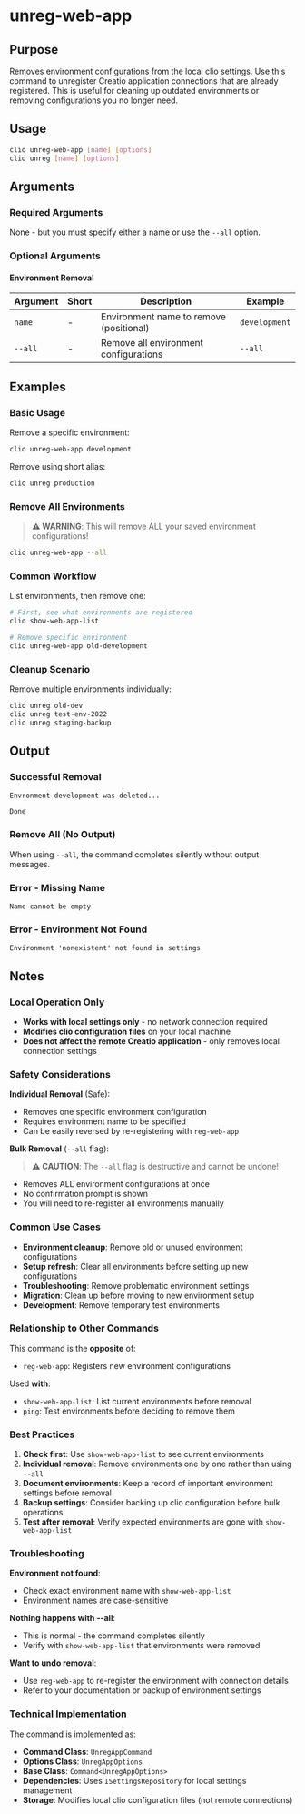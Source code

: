 # unreg-web-app

## Purpose

Removes environment configurations from the local clio settings. 
Use this command to unregister Creatio application connections that are already registered. 
This is useful for cleaning up outdated environments or removing configurations you no longer need.

## Usage

```bash
clio unreg-web-app [name] [options]
clio unreg [name] [options]
```

## Arguments

### Required Arguments
None - but you must specify either a name or use the `--all` option.

### Optional Arguments

#### Environment Removal
| Argument | Short | Description                              | Example              |
|----------|-------|------------------------------------------|----------------------|
| `name`   | -     | Environment name to remove (positional) | `development`        |
| `--all`  | -     | Remove all environment configurations    | `--all`              |

## Examples

### Basic Usage

Remove a specific environment:
```bash
clio unreg-web-app development
```

Remove using short alias:
```bash
clio unreg production
```

### Remove All Environments

> **⚠️ WARNING**: This will remove ALL your saved environment configurations!

```bash
clio unreg-web-app --all
```

### Common Workflow

List environments, then remove one:
```bash
# First, see what environments are registered
clio show-web-app-list

# Remove specific environment
clio unreg-web-app old-development
```

### Cleanup Scenario

Remove multiple environments individually:
```bash
clio unreg old-dev
clio unreg test-env-2022
clio unreg staging-backup
```

## Output

### Successful Removal
```
Envronment development was deleted...

Done
```

### Remove All (No Output)
When using `--all`, the command completes silently without output messages.

### Error - Missing Name
```
Name cannot be empty
```

### Error - Environment Not Found
```
Environment 'nonexistent' not found in settings
```

## Notes

### Local Operation Only
- **Works with local settings only** - no network connection required
- **Modifies clio configuration files** on your local machine
- **Does not affect the remote Creatio application** - only removes local connection settings

### Safety Considerations

**Individual Removal** (Safe):
- Removes one specific environment configuration
- Requires environment name to be specified
- Can be easily reversed by re-registering with `reg-web-app`

**Bulk Removal** (`--all` flag):
> **⚠️ CAUTION**: The `--all` flag is destructive and cannot be undone!
- Removes ALL environment configurations at once
- No confirmation prompt is shown
- You will need to re-register all environments manually

### Common Use Cases

- **Environment cleanup**: Remove old or unused environment configurations
- **Setup refresh**: Clear all environments before setting up new configurations
- **Troubleshooting**: Remove problematic environment settings
- **Migration**: Clean up before moving to new environment setup
- **Development**: Remove temporary test environments

### Relationship to Other Commands

This command is the **opposite** of:
- `reg-web-app`: Registers new environment configurations

Used **with**:
- `show-web-app-list`: List current environments before removal
- `ping`: Test environments before deciding to remove them

### Best Practices

1. **Check first**: Use `show-web-app-list` to see current environments
2. **Individual removal**: Remove environments one by one rather than using `--all`
3. **Document environments**: Keep a record of important environment settings before removal
4. **Backup settings**: Consider backing up clio configuration before bulk operations
5. **Test after removal**: Verify expected environments are gone with `show-web-app-list`

### Troubleshooting

**Environment not found**:
- Check exact environment name with `show-web-app-list`
- Environment names are case-sensitive

**Nothing happens with --all**:
- This is normal - the command completes silently
- Verify with `show-web-app-list` that environments were removed

**Want to undo removal**:
- Use `reg-web-app` to re-register the environment with connection details
- Refer to your documentation or backup of environment settings

### Technical Implementation

The command is implemented as:
- **Command Class**: `UnregAppCommand`
- **Options Class**: `UnregAppOptions`
- **Base Class**: `Command<UnregAppOptions>`
- **Dependencies**: Uses `ISettingsRepository` for local settings management
- **Storage**: Modifies local clio configuration files (not remote connections)